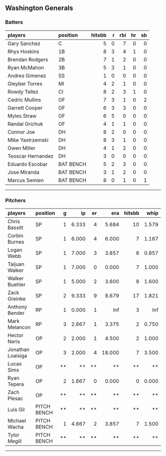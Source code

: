 ## Washington Generals

### Batters

 
|players           |position  | hitsbb|  r| rbi| hr| sb| 
|:-----------------|:---------|------:|--:|---:|--:|--:| 
|Gary Sanchez      |C         |      5|  0|   7|  0|  0| 
|Rhys Hoskins      |1B        |      8|  3|   4|  1|  0| 
|Brendan Rodgers   |2B        |      7|  1|   2|  0|  0| 
|Ryan McMahon      |3B        |      5|  3|   1|  0|  0| 
|Andres Gimenez    |SS        |      1|  0|   0|  0|  0| 
|Gleyber Torres    |MI        |      4|  2|   1|  0|  0| 
|Rowdy Tellez      |CI        |      8|  2|   3|  1|  0| 
|Cedric Mullins    |OF        |      7|  3|   1|  0|  2| 
|Garrett Cooper    |OF        |      6|  3|   3|  0|  0| 
|Myles Straw       |OF        |      6|  5|   0|  0|  0| 
|Randal Grichuk    |OF        |      4|  1|   1|  0|  0| 
|Connor Joe        |DH        |      8|  2|   0|  0|  0| 
|Mike Yastrzemski  |DH        |      8|  3|   1|  0|  0| 
|Owen Miller       |DH        |      4|  1|   2|  0|  0| 
|Teoscar Hernandez |DH        |      3|  0|   0|  0|  0| 
|Eduardo Escobar   |BAT BENCH |      5|  2|   3|  0|  0| 
|Jose Miranda      |BAT BENCH |      3|  1|   2|  0|  0| 
|Marcus Semien     |BAT BENCH |      8|  0|   1|  0|  1| 


* * *

### Pitchers

 
|players           |position    |  g|    ip| er|    era| hitsbb|  whip| so|  w| sv| 
|:-----------------|:-----------|--:|-----:|--:|------:|------:|-----:|--:|--:|--:| 
|Chris Bassitt     |SP          |  1| 6.333|  4|  5.684|     10| 1.579|  3|  0|  0| 
|Corbin Burnes     |SP          |  1| 6.000|  4|  6.000|      7| 1.167|  5|  0|  0| 
|Logan Webb        |SP          |  1| 7.000|  3|  3.857|      6| 0.857|  6|  0|  0| 
|Taijuan Walker    |SP          |  1| 7.000|  0|  0.000|      7| 1.000|  6|  1|  0| 
|Walker Buehler    |SP          |  1| 5.000|  2|  3.600|      8| 1.600|  4|  1|  0| 
|Zack Greinke      |SP          |  2| 9.333|  9|  8.679|     17| 1.821|  9|  0|  0| 
|Anthony Bender    |RP          |  1| 0.000|  1|    Inf|      3|   Inf|  0|  0|  0| 
|Mark Melancon     |RP          |  3| 2.667|  1|  3.375|      2| 0.750|  3|  0|  2| 
|Hector Neris      |OP          |  2| 2.000|  1|  4.500|      2| 1.000|  4|  0|  0| 
|Jonathan Loaisiga |OP          |  3| 2.000|  4| 18.000|      7| 3.500|  5|  0|  0| 
|Lucas Sims        |OP          | **|    **| **|     **|     **|    **| **| **| **| 
|Ryan Tepera       |OP          |  2| 1.667|  0|  0.000|      0| 0.000|  2|  0|  0| 
|Zach Plesac       |OP          | **|    **| **|     **|     **|    **| **| **| **| 
|Luis Gil          |PITCH BENCH | **|    **| **|     **|     **|    **| **| **| **| 
|Michael Wacha     |PITCH BENCH |  1| 4.667|  2|  3.857|      7| 1.500|  3|  0|  0| 
|Tylor Megill      |PITCH BENCH | **|    **| **|     **|     **|    **| **| **| **| 


* * *


